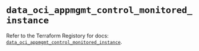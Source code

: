 # `data_oci_appmgmt_control_monitored_instance`

Refer to the Terraform Registory for docs: [`data_oci_appmgmt_control_monitored_instance`](https://registry.terraform.io/providers/oracle/oci/6.18.0/docs/data-sources/appmgmt_control_monitored_instance).
